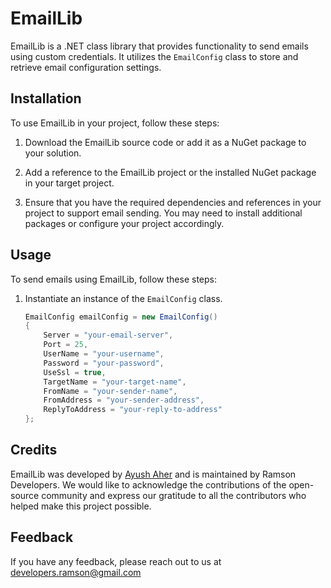 # EmailLib

EmailLib is a .NET class library that provides functionality to send emails using custom credentials. It utilizes the `EmailConfig` class to store and retrieve email configuration settings.

## Installation

To use EmailLib in your project, follow these steps:

1. Download the EmailLib source code or add it as a NuGet package to your solution.

2. Add a reference to the EmailLib project or the installed NuGet package in your target project.

3. Ensure that you have the required dependencies and references in your project to support email sending. You may need to install additional packages or configure your project accordingly.

## Usage

To send emails using EmailLib, follow these steps:

1. Instantiate an instance of the `EmailConfig` class.

   ```csharp
   EmailConfig emailConfig = new EmailConfig()
   {
       Server = "your-email-server",
       Port = 25,
       UserName = "your-username",
       Password = "your-password",
       UseSsl = true,
       TargetName = "your-target-name",
       FromName = "your-sender-name",
       FromAddress = "your-sender-address",
       ReplyToAddress = "your-reply-to-address"
   };
   ```

## Credits

EmailLib was developed by [Ayush Aher](https://www.linkedin.com/in/ayushaher118/) and is maintained by Ramson Developers. We would like to acknowledge the contributions of the open-source community and express our gratitude to all the contributors who helped make this project possible.


## Feedback
If you have any feedback, please reach out to us at developers.ramson@gmail.com
